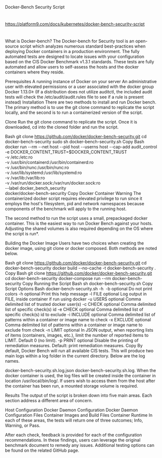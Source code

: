 Docker-Bench Security Script

##
#
https://platform9.com/docs/kubernetes/docker-bench-security-script
#
##

What is Docker-bench?
The Docker-bench for Security tool is an open-source script which analyzes numerous standard best-practices when deploying Docker containers in a production environment. The fully automated tests are designed to locate issues with your configuration based on the CIS Docker Benchmark v1.3.1 standards. These tests are fully automated and allow users to self-assess the hosts and the docker containers where they reside.

Prerequisites
A running instance of Docker on your server
An administrative user with elevated permissions or a user associated with the docker group
Docker 1.13.0≥ (If a distribution does not utilize auditctl, the included audit tests will check the /etc/audit/audit.rules file to see if a rule is present instead)
Installation
There are two methods to install and run Docker bench. The primary method is to use the git clone command to replicate the script locally, and the second is to run a containerized version of the script.

Clone
Run the git clone command to replicate the script. Once it is downloaded, cd into the cloned folder and run the script.

Bash
git clone https://github.com/docker/docker-bench-security.git
cd docker-bench-security
sudo sh docker-bench-security.sh
Copy
Bash
docker run --rm --net host --pid host --userns host --cap-add audit_control \
​
    -e DOCKER_CONTENT_TRUST=$DOCKER_CONTENT_TRUST \
    -v /etc:/etc:ro \
    -v /usr/bin/containerd:/usr/bin/containerd:ro \
    -v /usr/bin/runc:/usr/bin/runc:ro \
    -v /usr/lib/systemd:/usr/lib/systemd:ro \
    -v /var/lib:/var/lib:ro \
    -v /var/run/docker.sock:/var/run/docker.sock:ro \
    --label docker_bench_security \
    docker/docker-bench-security
Copy
Docker Container
Warning
The containerized docker script requires elevated privilege to run since it employs the host's filesystem, pid and network namespaces because components of the benchmark will apply to the running host.

The second method to run the script uses a small, prepackaged docker container. This is the easiest way to run Docker Bench against your hosts. Adjusting the shared volumes is also required depending on the OS where the script is run*.

Building the Docker Image
Users have two choices when creating the docker image, using git clone or docker composed. Both methods are noted below.

Bash
git clone https://github.com/docker/docker-bench-security.git
cd docker-bench-security
docker build --no-cache -t docker-bench-security .
Copy
Bash
git clone https://github.com/docker/docker-bench-security.git
cd docker-bench-security
docker-compose run --rm docker-bench-security
Copy
Running the Script
Bash
sh docker-bench-security.sh
Copy
Script Options
Bash
docker-bench-security.sh -h 
​
  -b           optional  Do not print colors
  -h           optional  Print this help message
  -l FILE      optional  Log output in FILE, inside container if run using docker
  -u USERS     optional  Comma delimited list of trusted docker user(s)
  -c CHECK     optional  Comma delimited list of specific check(s) id
  -e CHECK     optional  Comma delimited list of specific check(s) id to exclude
  -i INCLUDE   optional  Comma delimited list of patterns within a container or image name to check
  -x EXCLUDE   optional  Comma delimited list of patterns within a container or image name to exclude from check
  -n LIMIT     optional  In JSON output, when reporting lists of items (containers, images, etc.), limit the number of reported items to LIMIT. Default 0 (no limit).
  -p PRINT     optional  Disable the printing of remediation measures. Default: print remediation measures.
Copy
By default, Docker Bench will run all available CIS tests. This will produce two main logs within a log folder in the current directory. Below are the log names.

docker-bench-security.sh.log.json
docker-bench-security.sh.log.
When the docker container is used, the log files will be created inside the container in location /usr/local/bin/log/. If users wish to access them from the host after the container has been run, a mounted storage volume is required.

Results
The output of the script is broken down into five main areas. Each section address a different area of concern.

Host Configuration
Docker Daemon Configuration
Docker Daemon Configuration Files
Container Images and Build Files
Container Runtime
In each of these areas, the tests will return one of three outcomes; Info, Warning, or Pass.


After each check, feedback is provided for each of the configuration recommendations. In these findings, users can leverage the original benchmark document to remedy any issues. Additional testing options can be found on the related GitHub page.

